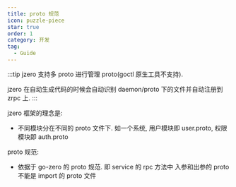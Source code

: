 ```yaml
---
title: proto 规范
icon: puzzle-piece
star: true
order: 1
category: 开发
tag:
  - Guide
---
```


:::tip jzero 支持多 proto 进行管理 proto(goctl 原生工具不支持).

jzero 在自动生成代码的时候会自动识别 daemon/proto 下的文件并自动注册到 zrpc 上.
:::

jzero 框架的理念是:

* 不同模块分在不同的 proto 文件下. 如一个系统, 用户模块即 user.proto, 权限模块即 auth.proto

proto 规范:

* 依据于 go-zero 的 proto 规范. 即 service 的 rpc 方法中 入参和出参的 proto 不能是 import 的 proto 文件